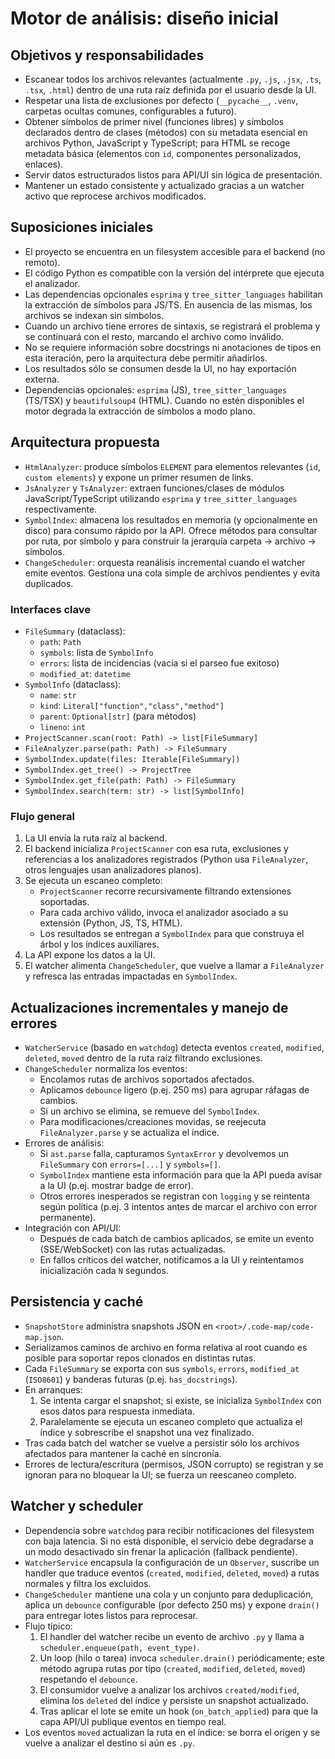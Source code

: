# Motor de análisis: diseño inicial

## Objetivos y responsabilidades
- Escanear todos los archivos relevantes (actualmente `.py`, `.js`, `.jsx`, `.ts`, `.tsx`, `.html`) dentro de una ruta raíz definida por el usuario desde la UI.
- Respetar una lista de exclusiones por defecto (`__pycache__`, `.venv`, carpetas ocultas comunes, configurables a futuro).
- Obtener símbolos de primer nivel (funciones libres) y símbolos declarados dentro de clases (métodos) con su metadata esencial en archivos Python, JavaScript y TypeScript; para HTML se recoge metadata básica (elementos con `id`, componentes personalizados, enlaces).
- Servir datos estructurados listos para API/UI sin lógica de presentación.
- Mantener un estado consistente y actualizado gracias a un watcher activo que reprocese archivos modificados.

## Suposiciones iniciales
- El proyecto se encuentra en un filesystem accesible para el backend (no remoto).
- El código Python es compatible con la versión del intérprete que ejecuta el analizador.
- Las dependencias opcionales `esprima` y `tree_sitter_languages` habilitan la extracción de símbolos para JS/TS. En ausencia de las mismas, los archivos se indexan sin símbolos.
- Cuando un archivo tiene errores de sintaxis, se registrará el problema y se continuará con el resto, marcando el archivo como inválido.
- No se requiere información sobre docstrings ni anotaciones de tipos en esta iteración, pero la arquitectura debe permitir añadirlos.
- Los resultados sólo se consumen desde la UI, no hay exportación externa.
- Dependencias opcionales: `esprima` (JS), `tree_sitter_languages` (TS/TSX) y `beautifulsoup4` (HTML). Cuando no estén disponibles el motor degrada la extracción de símbolos a modo plano.

## Arquitectura propuesta

- `HtmlAnalyzer`: produce símbolos `ELEMENT` para elementos relevantes (`id`, `custom elements`) y expone un primer resumen de links.
- `JsAnalyzer` y `TsAnalyzer`: extraen funciones/clases de módulos JavaScript/TypeScript utilizando `esprima` y `tree_sitter_languages` respectivamente.
- `SymbolIndex`: almacena los resultados en memoria (y opcionalmente en disco) para consumo rápido por la API. Ofrece métodos para consultar por ruta, por símbolo y para construir la jerarquía carpeta → archivo → símbolos.
- `ChangeScheduler`: orquesta reanálisis incremental cuando el watcher emite eventos. Gestiona una cola simple de archivos pendientes y evita duplicados.

### Interfaces clave
- `FileSummary` (dataclass):
  - `path`: `Path`
  - `symbols`: lista de `SymbolInfo`
  - `errors`: lista de incidencias (vacía si el parseo fue exitoso)
  - `modified_at`: `datetime`
- `SymbolInfo` (dataclass):
  - `name`: `str`
  - `kind`: `Literal["function","class","method"]`
  - `parent`: `Optional[str]` (para métodos)
  - `lineno`: `int`
- `ProjectScanner.scan(root: Path) -> list[FileSummary]`
- `FileAnalyzer.parse(path: Path) -> FileSummary`
- `SymbolIndex.update(files: Iterable[FileSummary])`
- `SymbolIndex.get_tree() -> ProjectTree`
- `SymbolIndex.get_file(path: Path) -> FileSummary`
- `SymbolIndex.search(term: str) -> list[SymbolInfo]`

### Flujo general
1. La UI envía la ruta raíz al backend.
2. El backend inicializa `ProjectScanner` con esa ruta, exclusiones y referencias a los analizadores registrados (Python usa `FileAnalyzer`, otros lenguajes usan analizadores planos).
3. Se ejecuta un escaneo completo:
   - `ProjectScanner` recorre recursivamente filtrando extensiones soportadas.
   - Para cada archivo válido, invoca el analizador asociado a su extensión (Python, JS, TS, HTML).
   - Los resultados se entregan a `SymbolIndex` para que construya el árbol y los índices auxiliares.
4. La API expone los datos a la UI.
5. El watcher alimenta `ChangeScheduler`, que vuelve a llamar a `FileAnalyzer` y refresca las entradas impactadas en `SymbolIndex`.

## Actualizaciones incrementales y manejo de errores
- `WatcherService` (basado en `watchdog`) detecta eventos `created`, `modified`, `deleted`, `moved` dentro de la ruta raíz filtrando exclusiones.
- `ChangeScheduler` normaliza los eventos:
  - Encolamos rutas de archivos soportados afectados.
  - Aplicamos `debounce` ligero (p.ej. 250 ms) para agrupar ráfagas de cambios.
  - Si un archivo se elimina, se remueve del `SymbolIndex`.
  - Para modificaciones/creaciones movidas, se reejecuta `FileAnalyzer.parse` y se actualiza el índice.
- Errores de análisis:
  - Si `ast.parse` falla, capturamos `SyntaxError` y devolvemos un `FileSummary` con `errors=[...]` y `symbols=[]`.
  - `SymbolIndex` mantiene esta información para que la API pueda avisar a la UI (p.ej. mostrar badge de error).
  - Otros errores inesperados se registran con `logging` y se reintenta según política (p.ej. 3 intentos antes de marcar el archivo con error permanente).
- Integración con API/UI:
  - Después de cada batch de cambios aplicados, se emite un evento (SSE/WebSocket) con las rutas actualizadas.
  - En fallos críticos del watcher, notificamos a la UI y reintentamos inicialización cada `N` segundos.

## Persistencia y caché
- `SnapshotStore` administra snapshots JSON en `<root>/.code-map/code-map.json`.
- Serializamos caminos de archivo en forma relativa al root cuando es posible para soportar repos clonados en distintas rutas.
- Cada `FileSummary` se exporta con sus `symbols`, `errors`, `modified_at` (`ISO8601`) y banderas futuras (p.ej. `has_docstrings`).
- En arranques:
  1. Se intenta cargar el snapshot; si existe, se inicializa `SymbolIndex` con esos datos para respuesta inmediata.
  2. Paralelamente se ejecuta un escaneo completo que actualiza el índice y sobrescribe el snapshot una vez finalizado.
- Tras cada batch del watcher se vuelve a persistir sólo los archivos afectados para mantener la caché en sincronía.
- Errores de lectura/escritura (permisos, JSON corrupto) se registran y se ignoran para no bloquear la UI; se fuerza un reescaneo completo.

## Watcher y scheduler
- Dependencia sobre `watchdog` para recibir notificaciones del filesystem con baja latencia. Si no está disponible, el servicio debe degradarse a un modo desactivado sin frenar la aplicación (fallback pendiente).
- `WatcherService` encapsula la configuración de un `Observer`, suscribe un handler que traduce eventos (`created`, `modified`, `deleted`, `moved`) a rutas normales y filtra los excluidos.
- `ChangeScheduler` mantiene una cola y un conjunto para deduplicación, aplica un `debounce` configurable (por defecto 250 ms) y expone `drain()` para entregar lotes listos para reprocesar.
- Flujo típico:
  1. El handler del watcher recibe un evento de archivo `.py` y llama a `scheduler.enqueue(path, event_type)`.
  2. Un loop (hilo o tarea) invoca `scheduler.drain()` periódicamente; este método agrupa rutas por tipo (`created`, `modified`, `deleted`, `moved`) respetando el `debounce`.
  3. El consumidor vuelve a analizar los archivos `created/modified`, elimina los `deleted` del índice y persiste un snapshot actualizado.
  4. Tras aplicar el lote se emite un hook (`on_batch_applied`) para que la capa API/UI publique eventos en tiempo real.
- Los eventos `moved` actualizan la ruta en el índice: se borra el origen y se vuelve a analizar el destino si aún es `.py`.
